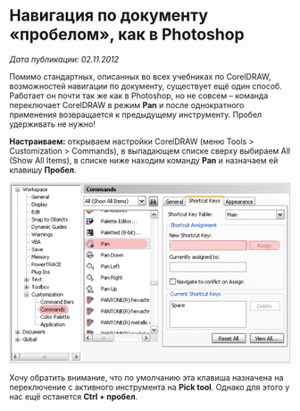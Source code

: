 # Навигация по документу «пробелом», как в Photoshop

_Дата публикации: 02.11.2012_

Помимо стандартных, описанных во всех учебниках по CorelDRAW, возможностей навигации по документу, существует ещё один способ. Работает он почти так же как в Photoshop, но не совсем – команда переключает CorelDRAW в режим **Pan** и после однократного применения возвращается к предыдущему инструменту. Пробел удерживать не нужно!  

**Настраиваем:** открываем настройки CorelDRAW (меню Tools > Customization > Commands), в выпадающем списке сверху выбираем All (Show All Items), в списке ниже находим команду **Pan** и назначаем ей клавишу **Пробел**.  

![Навигация по документу «пробелом», как в Photoshop](1.png)

Хочу обратить внимание, что по умолчанию эта клавиша назначена на переключение с активного инструмента на **Pick tool**. Однако для этого у нас ещё останется **Ctrl + пробел**.
